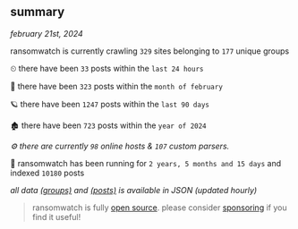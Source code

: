 
## summary
_february 21st, 2024_

ransomwatch is currently crawling `329` sites belonging to `177` unique groups

⏲ there have been `33` posts within the `last 24 hours`

🦈 there have been `323` posts within the `month of february`

🪐 there have been `1247` posts within the `last 90 days`

🏚 there have been `723` posts within the `year of 2024`

_⚙️ there are currently `98` online hosts & `107` custom parsers._

🦕 ransomwatch has been running for `2 years, 5 months and 15 days` and indexed `10180` posts

_all data  [(groups)](http://ransomwhat.telemetry.ltd/groups) and [(posts)](http://ransomwhat.telemetry.ltd/posts) is available in JSON (updated hourly)_

> ransomwatch is fully [open source](https://github.com/joshhighet/ransomwatch#ransomwatch--). please consider [sponsoring](https://github.com/sponsors/joshhighet) if you find it useful!
